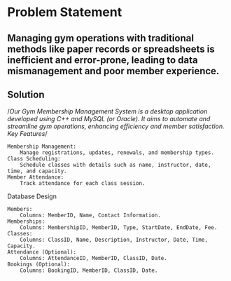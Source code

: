 # Problem Statement

## Managing gym operations with traditional methods like paper records or spreadsheets is inefficient and error-prone, leading to data mismanagement and poor member experience.
## Solution

/*Our Gym Membership Management System is a desktop application developed using C++ and MySQL (or Oracle). It aims to automate and streamline gym operations, enhancing efficiency and member satisfaction.
Key Features*/

    Membership Management:
        Manage registrations, updates, renewals, and membership types.
    Class Scheduling:
        Schedule classes with details such as name, instructor, date, time, and capacity.
    Member Attendance:
        Track attendance for each class session.

Database Design

    Members:
        Columns: MemberID, Name, Contact Information.
    Memberships:
        Columns: MembershipID, MemberID, Type, StartDate, EndDate, Fee.
    Classes:
        Columns: ClassID, Name, Description, Instructor, Date, Time, Capacity.
    Attendance (Optional):
        Columns: AttendanceID, MemberID, ClassID, Date.
    Bookings (Optional):
        Columns: BookingID, MemberID, ClassID, Date.
